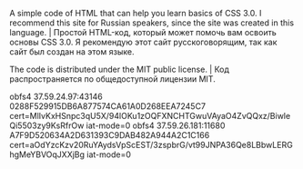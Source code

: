 A simple code of HTML that can help you learn basics of CSS 3.0. I recommend this site for Russian speakers, since the site was created in this language. | Простой HTML-код, который может помочь вам освоить основы CSS 3.0. Я рекомендую этот сайт русскоговорящим, так как сайт был создан на этом языке.

The code is distributed under the MIT public license. | Код распространяется по общедоступной лицензии MIT.

obfs4 37.59.24.97:43146 0288F529915DB6A877574CA61A0D268EEA7245C7 cert=MlIvKxHSnpc3qU5X/94lOKu1zOQFXNCHTGwuVAyaO4ZvQQxz/BiwleQi5503zy9KsRfrOw iat-mode=0
obfs4 37.59.26.181:11680 A7F9D520634A2D631393C9DAB482A944A2C1C166 cert=aOdYzcKzv20RuYAydsVpScEST/3zspbrG/vt99JNPA36Qe8LBbwLERGhgMeYBVOqJXXjBg iat-mode=0
